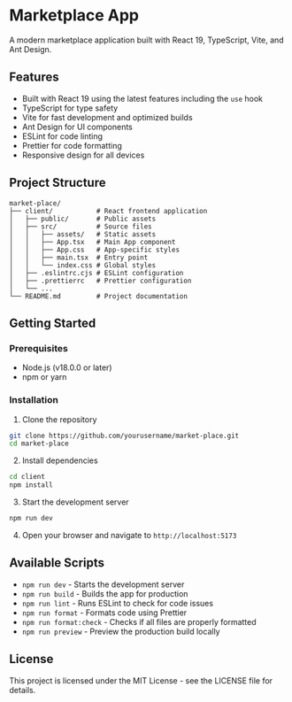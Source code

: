 # Marketplace App

A modern marketplace application built with React 19, TypeScript, Vite, and Ant Design.

## Features

- Built with React 19 using the latest features including the `use` hook
- TypeScript for type safety
- Vite for fast development and optimized builds
- Ant Design for UI components
- ESLint for code linting
- Prettier for code formatting
- Responsive design for all devices

## Project Structure

```
market-place/
├── client/           # React frontend application
│   ├── public/       # Public assets
│   ├── src/          # Source files
│   │   ├── assets/   # Static assets
│   │   ├── App.tsx   # Main App component
│   │   ├── App.css   # App-specific styles
│   │   ├── main.tsx  # Entry point
│   │   └── index.css # Global styles
│   ├── .eslintrc.cjs # ESLint configuration
│   ├── .prettierrc   # Prettier configuration
│   └── ...
└── README.md         # Project documentation
```

## Getting Started

### Prerequisites

- Node.js (v18.0.0 or later)
- npm or yarn

### Installation

1. Clone the repository

```bash
git clone https://github.com/yourusername/market-place.git
cd market-place
```

2. Install dependencies

```bash
cd client
npm install
```

3. Start the development server

```bash
npm run dev
```

4. Open your browser and navigate to `http://localhost:5173`

## Available Scripts

- `npm run dev` - Starts the development server
- `npm run build` - Builds the app for production
- `npm run lint` - Runs ESLint to check for code issues
- `npm run format` - Formats code using Prettier
- `npm run format:check` - Checks if all files are properly formatted
- `npm run preview` - Preview the production build locally

## License

This project is licensed under the MIT License - see the LICENSE file for details.

